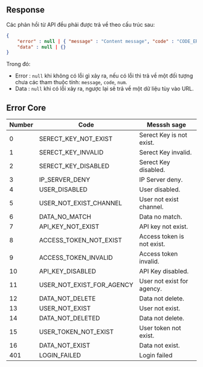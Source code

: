 ## Response

Các phản hồi từ API đều phải được trả về theo cấu trúc sau:

```json
{
    "error" : null | { "message" : "Content message", "code" : "CODE_ERROR", "num" : 999 },
    "data" : null | {}
}
```

Trong đó:
- Error : `null` khi không có lỗi gì xảy ra, nếu có lỗi thì trả về một đối tượng chưa các tham thuộc tính: `message`, `code`, `num`.
- Data : `null` khi có lỗi xảy ra, ngược lại sẽ trả về  một dữ liệu tùy vào URL.

## Error Core

| Number | Code | Messsh sage |
|--------|------|---------|
| 0 | SERECT_KEY_NOT_EXIST | Serect Key is not exist. |
| 1 | SERECT_KEY_INVALID | Serect Key invalid. |
| 2 | SERECT_KEY_DISABLED | Serect Key disabled. |
| 3 | IP_SERVER_DENY | IP Server deny. |
| 4 | USER_DISABLED | User disabled. |
| 5 | USER_NOT_EXIST_CHANNEL | User not exist channel. |
| 6 | DATA_NO_MATCH | Data no match. |
| 7 | API_KEY_NOT_EXIST | API key not exist. |
| 8 | ACCESS_TOKEN_NOT_EXIST | Access token is not exist. |
| 9 | ACCESS_TOKEN_INVALID | Access token invalid. |
| 10 | API_KEY_DISABLED | API Key disabled. |
| 11 | USER_NOT_EXIST_FOR_AGENCY | User not exist for agency. |
| 12 | DATA_NOT_DELETE | Data not delete. |
| 13 | USER_NOT_EXIST | User not exist. |
| 14 | DATA_NOT_DELETED | Data not delete. |
| 15 | USER_TOKEN_NOT_EXIST | User token not exist. |
| 16 | DATA_NOT_EXIST | Data not exist. |
| 401 | LOGIN_FAILED | Login failed |
